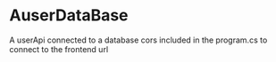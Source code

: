 # AuserDataBase
A userApi connected to a database 
cors included in the program.cs to connect to the frontend url
